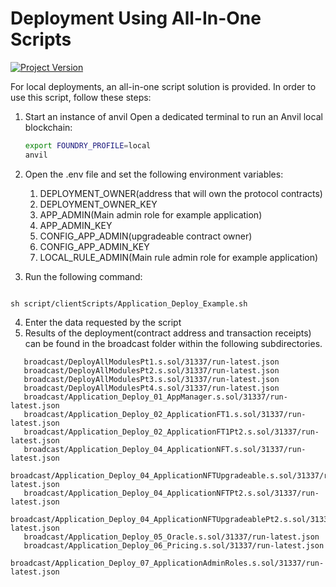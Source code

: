 # Deployment Using All-In-One Scripts

[![Project Version][version-image]][version-url]

For local deployments, an all-in-one script solution is provided. In order to use this script, follow these steps:

1. Start an instance of anvil
   Open a dedicated terminal to run an Anvil local blockchain:

    ```bash
    export FOUNDRY_PROFILE=local
    anvil
    ```

2. Open the .env file and set the following environment variables:
   1. DEPLOYMENT_OWNER(address that will own the protocol contracts)
   2. DEPLOYMENT_OWNER_KEY
   3. APP_ADMIN(Main admin role for example application)
   4. APP_ADMIN_KEY
   5. CONFIG_APP_ADMIN(upgradeable contract owner)
   6. CONFIG_APP_ADMIN_KEY
   7. LOCAL_RULE_ADMIN(Main rule admin role for example application)
3. Run the following command:

```

sh script/clientScripts/Application_Deploy_Example.sh

```

4. Enter the data requested by the script
5. Results of the deployment(contract address and transaction receipts) can be found in the broadcast folder within the following subdirectories. 

```
   broadcast/DeployAllModulesPt1.s.sol/31337/run-latest.json 
   broadcast/DeployAllModulesPt2.s.sol/31337/run-latest.json 
   broadcast/DeployAllModulesPt3.s.sol/31337/run-latest.json 
   broadcast/DeployAllModulesPt4.s.sol/31337/run-latest.json 
   broadcast/Application_Deploy_01_AppManager.s.sol/31337/run-latest.json 
   broadcast/Application_Deploy_02_ApplicationFT1.s.sol/31337/run-latest.json 
   broadcast/Application_Deploy_02_ApplicationFT1Pt2.s.sol/31337/run-latest.json 
   broadcast/Application_Deploy_04_ApplicationNFT.s.sol/31337/run-latest.json 
   broadcast/Application_Deploy_04_ApplicationNFTUpgradeable.s.sol/31337/run-latest.json 
   broadcast/Application_Deploy_04_ApplicationNFTPt2.s.sol/31337/run-latest.json 
   broadcast/Application_Deploy_04_ApplicationNFTUpgradeablePt2.s.sol/31337/run-latest.json 
   broadcast/Application_Deploy_05_Oracle.s.sol/31337/run-latest.json 
   broadcast/Application_Deploy_06_Pricing.s.sol/31337/run-latest.json 
   broadcast/Application_Deploy_07_ApplicationAdminRoles.s.sol/31337/run-latest.json 
```

<!-- These are the header links -->
[version-image]: https://img.shields.io/badge/Version-1.2.1-brightgreen?style=for-the-badge&logo=appveyor
[version-url]: https://github.com/thrackle-io/rules-protocol

